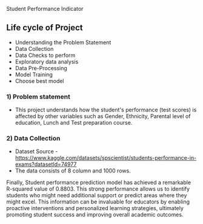 Student Performance Indicator

## Life cycle of Project

- Understanding the Problem Statement
- Data Collection
- Data Checks to perform
- Exploratory data analysis
- Data Pre-Processing
- Model Training
- Choose best model

### 1) Problem statement
- This project understands how the student's performance (test scores) is affected by other variables such as Gender, Ethnicity, Parental level of education, Lunch and Test preparation course.


### 2) Data Collection
- Dataset Source - https://www.kaggle.com/datasets/spscientist/students-performance-in-exams?datasetId=74977
- The data consists of 8 column and 1000 rows.

Finally, Student performance prediction model has achieved a remarkable R-squared value of 0.8803.
This strong performance allows us to identify students who might need additional support or predict areas where they might excel. This information can be invaluable for educators by enabling proactive interventions and personalized learning strategies, ultimately promoting student success and improving overall academic outcomes.
